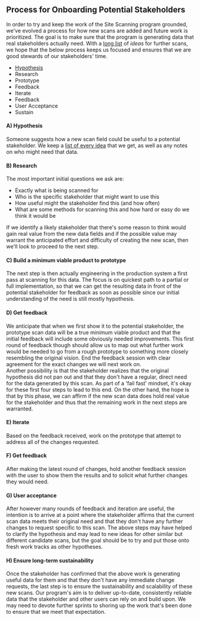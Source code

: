 
## Process for Onboarding Potential Stakeholders

In order to try and keep the work of the Site Scanning program grounded, we've evolved a process for how new scans are added and future work is prioritized.  The goal is to make sure that the program is generating data that real stakeholders actually need.  With a [long list](https://github.com/18F/site-scanning-documentation/blob/main/pages/candidate-scans.md) of _ideas_ for further scans, we hope that the below process keeps us focused and ensures that we are good stewards of our stakeholders' time. 

* [Hypothesis](#a-hypothesis)
* Research
* Prototype
* Feedback
* Iterate
* Feedback
* User Acceptance
* Sustain

#### A) Hypothesis

Someone suggests how a new scan field could be useful to a potential stakeholder.  We keep a [list of every idea](https://github.com/18F/site-scanning-documentation/blob/main/pages/candidate-scans.md) that we get, as well as any notes on who might need that data.  

#### B) Research 

The most important initial questions we ask are:
* Exactly what is being scanned for
* Who is the specific stakeholder that might want to use this
* How useful might the stakeholder find this (and how often)
* What are some methods for scanning this and how hard or easy do we think it would be

If we identify a likely stakeholder that there's some reason to think would gain real value from the new data fields and if the possible value may warrant the anticipated effort and difficulty of creating the new scan, then we'll look to proceed to the next step.  

#### C) Build a minimum viable product to prototype

The next step is then actually engineering in the production system a first pass at scanning for this data. The focus is on quickest path to a partial or full implementation, so that we can get the resulting data in front of the potential stakeholder for feedback as soon as possible since our initial understanding of the need is still mostly hypothesis.  

#### D) Get feedback 

We anticipate that when we first show it to the potential stakeholder, the prototype scan data will be a true minimum viable product and that the initial feedback will include some obviously needed improvements.  This first round of feedback though should allow us to map out what further work would be needed to go from a rough prototype to something more closely resembling the original vision.  End the feedback session with clear agreement for the exact changes we will next work on.   
Another possibility is that the stakeholder realizes that the original hypothesis did not pan out and that they don't have a regular, direct need for the data generated by this scan.  As part of a 'fail fast' mindset, it's okay for these first four steps to lead to this end.  On the other hand, the hope is that by this phase, we can affirm if the new scan data does hold real value for the stakeholder and thus that the remaining work in the next steps are warranted.   

#### E) Iterate

Based on the feedback received, work on the prototype that attempt to address all of the changes requested.  

#### F) Get feedback 

After making the latest round of changes, hold another feedback session with the user to show them the results and to solicit what further changes they would need.  

#### G) User acceptance 

After however many rounds of feedback and iteration are useful, the intention is to arrive at a point where the stakeholder affirms that the current scan data meets their original need and that they don't have any further changes to request specific to this scan.  The above steps may have helped to clarify the hypothesis and may lead to new ideas for other similar but different candidate scans, but the goal should be to try and put those onto fresh work tracks as other hypotheses.   

#### H) Ensure long-term sustainability

Once the stakeholder has confirmed that the above work is generating useful data for them and that they don't have any immediate change requests, the last step is to ensure the sustainability and scalability of these new scans.  Our program's aim is to deliver up-to-date, consistently reliable data that the stakeholder and other users can rely on and build upon.  We may need to devote further sprints to shoring up the work that's been done to ensure that we meet that expectation.  

